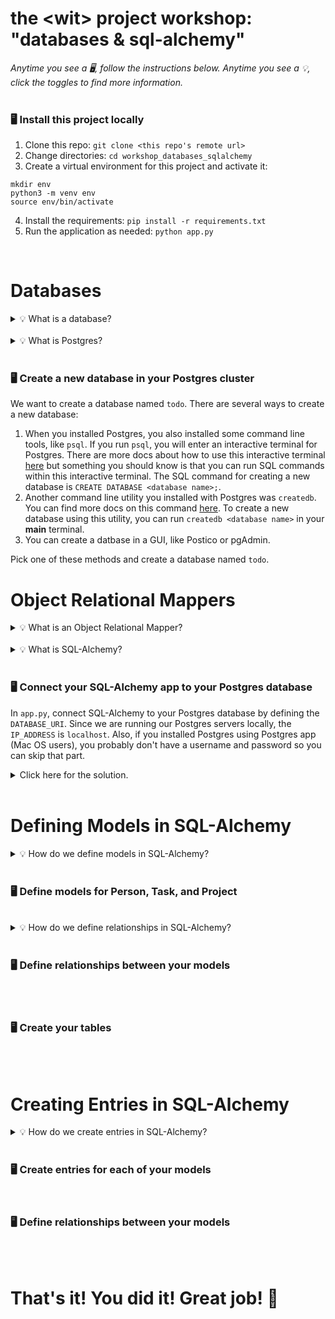 # the \<wit\> project workshop: "databases & sql-alchemy"


_Anytime you see a 🖥, follow the instructions below. Anytime you see a 💡, click the toggles to find more information._
<br><br>


### 🖥 Install this project locally
1. Clone this repo: `git clone <this repo's remote url>`
2. Change directories: `cd workshop_databases_sqlalchemy`
3. Create a virtual environment for this project and activate it:
```
mkdir env
python3 -m venv env
source env/bin/activate
```
4. Install the requirements: `pip install -r requirements.txt`
5. Run the application as needed: `python app.py`
<br>





# Databases

<details><summary>💡 What is a database?</summary>
<hr>

### Databases
A database is a collection of information typically stored on a computer system. Furthermore, this information is structured, meaning that its order and constraints are specifically defined, in order to make this information queryable. There are many types of databases, but we will be focusing on relational databases for now.

### Relational Databases
Relational databases are one of the most common types of databases in operation today. A relational database utilizes tables to structure information. Within a table, columns represent fields or properties we want to store about a type of a data and rows represent entries or instances about a piece of that data type.

For example, if we were to create a relational database to manage data for a school system, we might create a `Student` table with columns for `Name` and `Grade`. Then we can store information about a student named Laura Jean as a row like this:

**Students Table:**
| Name  | Grade |
| ------------- | ------------- |
| Laura Jean  | 10  |

### Structured Query Language (SQL)
Structured Query Language is the standard programming language used by relational database systems to define, manipulate, and query data. We will not be teaching SQL in depth but if you are interested in learning more, you can follow tutorials on [SQL Zoo](https://sqlzoo.net/).

<hr>
</details><br>


<details><summary>💡 What is Postgres?</summary>
<hr>

### Postgres
As software engineers, we don't want to reinvent the wheel. The wheel in this case is software that creates and manages a relational database on a computer system. There are many relational database management systems that already exist and many of those are open source! The one that we have chosen for this workshop is PostgreSQL. PostgreSQL is "a powerful, open source object-relational database system that uses and extends the SQL language combined with many features that safely store and scale the most complicated data workloads." If you are interested, you can read more about Postgres [here](https://www.postgresql.org/about/).

### Postgres is Server-Based
Postgres is particularly useful because it is server-based, meaning that it operates a server that is run either locally on your computer or optionally on a cloud. You can then write applications that connect to a Postgres instance by connecting to a Postgres server via an IP address and port number.

<hr>
</details><br>

### 🖥 Create a new database in your Postgres cluster
We want to create a database named `todo`. There are several ways to create a new database:
1. When you installed Postgres, you also installed some command line tools, like `psql`. If you run `psql`, you will enter an interactive terminal for Postgres. There are more docs about how to use this interactive terminal [here](https://www.postgresql.org/docs/9.2/app-psql.html) but something you should know is that you can run SQL commands within this interactive terminal. The SQL command for creating a new database is `CREATE DATABASE <database name>;`.
2. Another command line utility you installed with Postgres was `createdb`. You can find more docs on this command [here](https://www.postgresql.org/docs/9.1/app-createdb.html). To create a new database using this utility, you can run `createdb <database name>` in your **main** terminal.
3. You can create a datbase in a GUI, like Postico or pgAdmin.

Pick one of these methods and create a database named `todo`.
<br>





# Object Relational Mappers

<details><summary>💡 What is an Object Relational Mapper?</summary>
<hr>

### Object Relational Mappers (ORM)
An object relational mapper is a program that automates the transfer of data between a relational database and a programming language by utilizing object oriented design to represent database tables and the relationships between them. This is useful to us as developers because it allows us to work with our database in a language we are more comfortable with. On the other hand, well-written SQL queries are likely more performant than queries written with an ORM.
<hr>
</details><br>


<details><summary>💡 What is SQL-Alchemy?</summary>
<hr>

### SQL-Alchemy
SQL-Alchemy is on ORM that we can use with Python.

### How to Use SQL-Alchemy with Postgres
We can use SQL-Alchemy with Postgres by providing SQL-Alchemy's `engine` with a URI to our Postgres instance. You can think of the `engine` as a black box: you don't need to understand how it works under the hood -- you just need to know that it is what powers the communication process between our Python code and the Postgres database. We also need to use a driver called `psycopg2` to facilitate this communcication. This was already installed locally so we just need to append it to our database URI using the following format: `postgres+psycopg2://<USERNAME>:<PASSWORD>@<IP_ADDRESS>:<PORT>/<DATABASE_NAME>`.

<hr>
</details><br>

### 🖥 Connect your SQL-Alchemy app to your Postgres database
In `app.py`, connect SQL-Alchemy to your Postgres database by defining the `DATABASE_URI`. Since we are running our Postgres servers locally, the `IP_ADDRESS` is `localhost`. Also, if you installed Postgres using Postgres app (Mac OS users), you probably don't have a username and password so you can skip that part.

<details><summary>Click here for the solution.</summary>
<hr>
  
```py
DATABASE_URI = "postgres+psycopg2://localhost:5432/todo"

# OR

DATABASE_URI = "postgres+psycopg2://postgres:postgres@localhost:5432/todo"
```

<hr>
</details>
<br>



# Defining Models in SQL-Alchemy

<details><summary>💡 How do we define models in SQL-Alchemy?</summary>
<hr>

### Declarative Base

### Column Types

### Constraints

<hr>
</details><br>

### 🖥 Define models for Person, Task, and Project
<br>

<details><summary>💡 How do we define relationships in SQL-Alchemy?</summary>
<hr>

### One-to-One

### One-to-Many

### Many-to-Many

<hr>
</details><br>

### 🖥 Define relationships between your models
<br>
<br>


### 🖥 Create your tables
<br>
<br>





# Creating Entries in SQL-Alchemy

<details><summary>💡 How do we create entries in SQL-Alchemy?</summary>
<hr>

### Sessionmaker and Sessions

### Instances

<hr>
</details><br>

### 🖥 Create entries for each of your models
<br>

### 🖥 Define relationships between your models
<br>
<br>





# That's it! You did it! Great job! 👏
